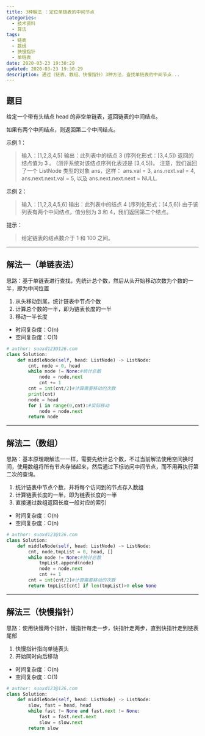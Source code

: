 ```yaml
---
title: 3种解法 ：定位单链表的中间节点
categories:
  - 技术资料
  - 算法
tags:
  - 链表
  - 数组
  - 快慢指针
  - 单链表
date: 2020-03-23 19:30:29
updated: 2020-03-23 19:30:29
description: 通过（链表、数组、快慢指针）3种方法，查找单链表的中间节点...
---
```


## 题目
给定一个带有头结点 head 的非空单链表，返回链表的中间结点。

如果有两个中间结点，则返回第二个中间结点。

 

示例 1：

> 输入：[1,2,3,4,5]
 输出：此列表中的结点 3 (序列化形式：[3,4,5])
返回的结点值为 3 。 (测评系统对该结点序列化表述是 [3,4,5])。
注意，我们返回了一个 ListNode 类型的对象 ans，这样：
ans.val = 3, ans.next.val = 4, ans.next.next.val = 5, 以及 ans.next.next.next = NULL.

示例 2：

> 输入：[1,2,3,4,5,6]
输出：此列表中的结点 4 (序列化形式：[4,5,6])
由于该列表有两个中间结点，值分别为 3 和 4，我们返回第二个结点。
 

提示：

> 给定链表的结点数介于 1 和 100 之间。

***
## 解法一（单链表法）
思路：基于单链表进行查找，先统计总个数，然后从头开始移动次数为个数的一半，即为中间位置
1. 从头移动到尾，统计链表中节点个数
2. 计算总个数的一半，即为链表长度的一半
3. 移动一半长度

* 时间复杂度：O(n)
* 空间复杂度：O(1)

```python
# author: suoxd123@126.com
class Solution:
    def middleNode(self, head: ListNode) -> ListNode:
        cnt, node = 0, head
        while node != None:#统计总数
            node = node.next
            cnt += 1
        cnt = int(cnt/2)#计算需要移动的次数
        print(cnt)
        node = head
        for i in range(0,cnt):#实际移动
            node = node.next
        return node
```
***
## 解法二（数组）
思路：基本原理跟解法一一样，需要先统计总个数，不过当前解法使用空间换时间，使用数组将所有节点存储起来，然后通过下标访问中间节点，而不用再执行第二次的查询。
 1. 统计链表中节点个数，并将每个访问到的节点存入数组
 2. 计算链表长度的一半，即为链表长度的一半
3. 直接通过数组返回长度一般对应的索引

* 时间复杂度：O(n)
* 空间复杂度：O(n)
```python
# author: suoxd123@126.com
class Solution:
    def middleNode(self, head: ListNode) -> ListNode:
        cnt, node,tmpList = 0, head, []
        while node != None:#统计总数
            tmpList.append(node)
            node = node.next
            cnt += 1            
        cnt = int(cnt/2)#计算需要移动的次数
        return tmpList[cnt] if len(tmpList)>0 else None
```
***
## 解法三（快慢指针）
思路：使用快慢两个指针，慢指针每走一步，快指针走两步，直到快指针走到链表尾部
1. 快慢指针指向单链表头
2. 开始同时向后移动

* 时间复杂度：O(n)
* 空间复杂度：O(1)

```python
# author: suoxd123@126.com
class Solution:
    def middleNode(self, head: ListNode) -> ListNode:
        slow, fast = head, head
        while fast != None and fast.next != None:
            fast = fast.next.next
            slow = slow.next
        return slow
```
